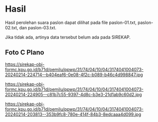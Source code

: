 # Hasil

Hasil perolehan suara paslon dapat dilihat pada file paslon-01.txt, paslon-02.txt, dan paslon-03.txt.

Jika tidak ada, artinya data tersebut belum ada pada SIREKAP.

## Foto C Plano

https://sirekap-obj-formc.kpu.go.id/b71d/pemilu/ppwp/31/74/04/10/04/3174041004073-20240214-224714--b404eaf6-0e08-4f2c-b089-b46c4d998847.jpg

https://sirekap-obj-formc.kpu.go.id/b71d/pemilu/ppwp/31/74/04/10/04/3174041004073-20240214-224905--c81b7c55-9397-4d8c-b3e3-21d1ab9c60d2.jpg

https://sirekap-obj-formc.kpu.go.id/b71d/pemilu/ppwp/31/74/04/10/04/3174041004073-20240214-203813--353b9fc8-780e-414f-84b3-8edcaaa4d099.jpg

